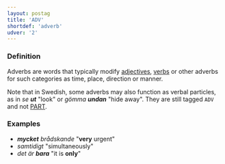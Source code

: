 ```yaml
---
layout: postag
title: 'ADV'
shortdef: 'adverb'
udver: '2'
---
```


### Definition

Adverbs are words that typically modify [adjectives](ADJ),
[verbs](VERB) or other adverbs for such categories as time, place,
direction or manner.

Note that in Swedish, some adverbs may also function as
verbal particles, as in _se <b>ut</b>_ "look" or _gömma <b>undan</b>_ "hide away".  They
are still tagged `ADV` and not [PART]().

### Examples

- _<b>mycket</b> brådskande_ "<b>very</b> urgent"
- _samtidigt_ "simultaneously"
- _det är <b>bara</b>_ "it is <b>only</b>"
<!-- Interlanguage links updated Po 6. listopadu 2023, 21:41:22 CET -->
